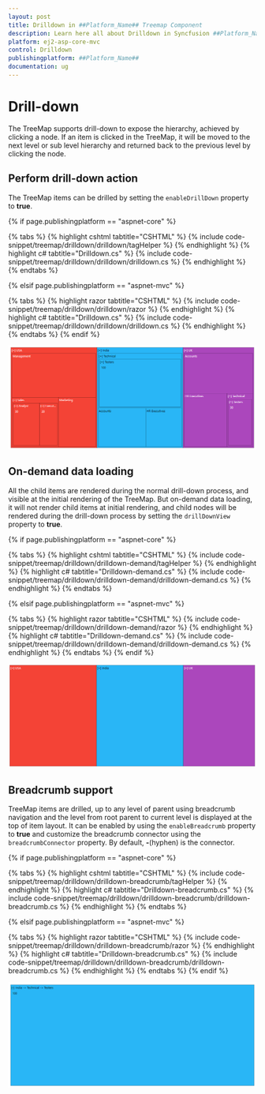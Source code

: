 ```yaml
---
layout: post
title: Drilldown in ##Platform_Name## Treemap Component
description: Learn here all about Drilldown in Syncfusion ##Platform_Name## Treemap component and more.
platform: ej2-asp-core-mvc
control: Drilldown
publishingplatform: ##Platform_Name##
documentation: ug
---
```


# Drill-down

The TreeMap supports drill-down to expose the hierarchy, achieved by clicking a node. If an item is clicked in the TreeMap, it will be moved to the next level or sub level hierarchy and returned back to the previous level by clicking the node.

## Perform drill-down action

The TreeMap items can be drilled by setting the `enableDrillDown` property to **true**.

{% if page.publishingplatform == "aspnet-core" %}

{% tabs %}
{% highlight cshtml tabtitle="CSHTML" %}
{% include code-snippet/treemap/drilldown/drilldown/tagHelper %}
{% endhighlight %}
{% highlight c# tabtitle="Drilldown.cs" %}
{% include code-snippet/treemap/drilldown/drilldown/drilldown.cs %}
{% endhighlight %}
{% endtabs %}

{% elsif page.publishingplatform == "aspnet-mvc" %}

{% tabs %}
{% highlight razor tabtitle="CSHTML" %}
{% include code-snippet/treemap/drilldown/drilldown/razor %}
{% endhighlight %}
{% highlight c# tabtitle="Drilldown.cs" %}
{% include code-snippet/treemap/drilldown/drilldown/drilldown.cs %}
{% endhighlight %}
{% endtabs %}
{% endif %}



![TreeMap with drill-down](images/drilldown/drilldown.png)

## On-demand data loading

All the child items are rendered during the normal drill-down process, and visible at the initial rendering of the TreeMap. But on-demand data loading, it will not render child items at initial rendering, and child nodes will be rendered during the drill-down process by setting the `drillDownView` property to **true**.

{% if page.publishingplatform == "aspnet-core" %}

{% tabs %}
{% highlight cshtml tabtitle="CSHTML" %}
{% include code-snippet/treemap/drilldown/drilldown-demand/tagHelper %}
{% endhighlight %}
{% highlight c# tabtitle="Drilldown-demand.cs" %}
{% include code-snippet/treemap/drilldown/drilldown-demand/drilldown-demand.cs %}
{% endhighlight %}
{% endtabs %}

{% elsif page.publishingplatform == "aspnet-mvc" %}

{% tabs %}
{% highlight razor tabtitle="CSHTML" %}
{% include code-snippet/treemap/drilldown/drilldown-demand/razor %}
{% endhighlight %}
{% highlight c# tabtitle="Drilldown-demand.cs" %}
{% include code-snippet/treemap/drilldown/drilldown-demand/drilldown-demand.cs %}
{% endhighlight %}
{% endtabs %}
{% endif %}



![TreeMap with on demand data loading](images/drilldown/drilldownView.png)

## Breadcrumb support

TreeMap items are drilled, up to any level of parent using breadcrumb navigation and the level from root parent to current level is displayed at the top of item layout. It can be enabled by using the `enableBreadcrumb` property to **true** and customize the breadcrumb connector using the `breadcrumbConnector` property. By default, **-**(hyphen) is the connector.

{% if page.publishingplatform == "aspnet-core" %}

{% tabs %}
{% highlight cshtml tabtitle="CSHTML" %}
{% include code-snippet/treemap/drilldown/drilldown-breadcrumb/tagHelper %}
{% endhighlight %}
{% highlight c# tabtitle="Drilldown-breadcrumb.cs" %}
{% include code-snippet/treemap/drilldown/drilldown-breadcrumb/drilldown-breadcrumb.cs %}
{% endhighlight %}
{% endtabs %}

{% elsif page.publishingplatform == "aspnet-mvc" %}

{% tabs %}
{% highlight razor tabtitle="CSHTML" %}
{% include code-snippet/treemap/drilldown/drilldown-breadcrumb/razor %}
{% endhighlight %}
{% highlight c# tabtitle="Drilldown-breadcrumb.cs" %}
{% include code-snippet/treemap/drilldown/drilldown-breadcrumb/drilldown-breadcrumb.cs %}
{% endhighlight %}
{% endtabs %}
{% endif %}



![TreeMap with breadcrumb](images/drilldown/Breadcrumb.png)